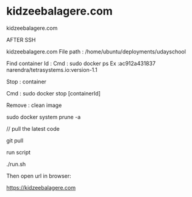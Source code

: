 # kidzeebalagere.com

kidzeebalagere.com

AFTER SSH

kidzeebalagere.com
File path : /home/ubuntu/deployments/udayschool

Find container Id : Cmd : sudo docker ps Ex :ac912a431837 narendra/tetrasystems.io:version-1.1

Stop : container

Cmd : sudo docker stop [containerId]

Remove : clean image

sudo docker system prune -a

// pull the latest code

git pull

run script

./run.sh

Then open url in browser:

https://kidzeebalagere.com
